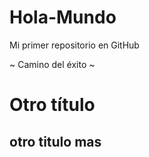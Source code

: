 # Hola-Mundo
Mi primer repositorio en GitHub

~  Camino del éxito ~

# Otro título
## otro titulo mas 
